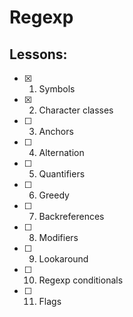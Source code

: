 # Regexp
## Lessons:
  - [x] 1. Symbols
  - [x] 2. Character classes
  - [ ] 3. Anchors
  - [ ] 4. Alternation
  - [ ] 5. Quantifiers
  - [ ] 6. Greedy
  - [ ] 7. Backreferences
  - [ ] 8. Modifiers
  - [ ] 9. Lookaround
  - [ ] 10. Regexp conditionals
  - [ ] 11. Flags

